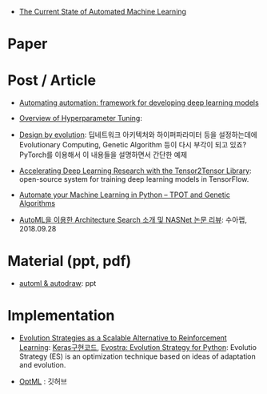 
- [The Current State of Automated Machine Learning](http://www.kdnuggets.com/2017/01/current-state-automated-machine-learning.html)

# Paper



# Post / Article

- [Automating automation: framework for developing deep learning models](http://www.techleer.com/articles/188-automating-automation-framework-for-developing-deep-learning-models/)

- [Overview of Hyperparameter Tuning](https://cloud.google.com/ml-engine/docs/concepts/hyperparameter-tuning-overview):

- [Design by evolution](https://medium.com/@stathis/design-by-evolution-393e41863f98): 딥네트워크 아키텍처와 하이퍼파라미터 등을 설정하는데에 Evolutionary Computing, Genetic Algorithm 등이 다시 부각이 되고 있죠? PyTorch를 이용해서 이 내용들을 설명하면서 간단한 예제

- [Accelerating Deep Learning Research with the Tensor2Tensor Library](https://research.googleblog.com/2017/06/accelerating-deep-learning-research.html): open-source system for training deep learning models in TensorFlow.

- [Automate your Machine Learning in Python – TPOT and Genetic Algorithms](https://blog.alookanalytics.com/2017/05/25/automate-your-machine-learning/)

- [AutoML을 이용한 Architecture Search 소개 및 NASNet 논문 리뷰](http://research.sualab.com/review/2018/09/28/nasnet-review.html): 수아랩, 2018.09.28


# Material (ppt, pdf)

- [automl & autodraw](https://www.slideshare.net/taeyounglee1447/io17ex-automl-autodraw): ppt

# Implementation

- [Evolution Strategies as a Scalable Alternative to Reinforcement Learning](https://blog.openai.com/evolution-strategies/): [Keras구현코드](https://gist.github.com/nicksam112/00e9638c0efad1adac878522cf172484), [Evostra: Evolution Strategy for Python](https://github.com/alirezamika/evostra): Evolutio Strategy (ES) is an optimization technique based on ideas of adaptation and evolution.

- [OptML](https://github.com/johannespetrat/OptML) : 깃허브 
